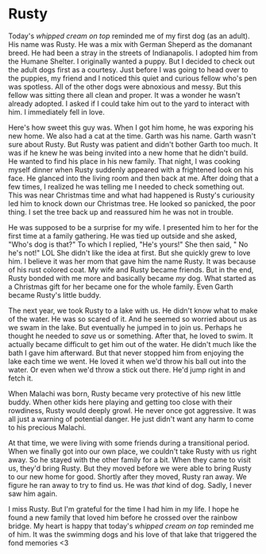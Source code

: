 # Rusty

Today's *whipped cream on top* reminded me of my first dog (as an adult). His name was Rusty. He was a mix with German Sheperd as the domanant breed. He had been a stray in the streets of Indianapolis. I adopted him from the Humane Shelter. I originally wanted a puppy. But I decided to check out the adult dogs first as a courtesy. Just before I was going to head over to the puppies, my friend and I noticed this quiet and curious fellow who's pen was spotless. All of the other dogs were abnoxious and messy. But this fellow was sitting there all clean and proper. It was a wonder he wasn't already adopted. I asked if I could take him out to the yard to interact with him. I immediately fell in love.

Here's how sweet this guy was. When I got him home, he was exporing his new home. We also had a cat at the time. Garth was his name. Garth wasn't sure about Rusty. But Rusty was patient and didn't bother Garth too much. It was if he knew he was being invited into a new home that he didn't build. He wanted to find his place in his new family. That night, I was cooking myself dinner when Rusty suddenly appeared with a frightened look on his face. He glanced into the living room and then back at me. After doing that a few times, I realized he was telling me I needed to check something out. This was near Christmas time and what had happened is Rusty's curiousity led him to knock down our Christmas tree. He looked so panicked, the poor thing. I set the tree back up and reassured him he was not in trouble.

He was supposed to be a surprise for my wife. I presented him to her for the first time at a family gathering. He was tied up outside and she asked, "Who's dog is that?" To which I replied, "He's yours!" She then said, " No he's not!" LOL She didn't like the idea at first. But she quickly grew to love him. I believe it was her mom that gave him the name Rusty. It was because of his rust colored coat. My wife and Rusty became friends. But in the end, Rusty bonded with me more and basically became *my* dog. What started as a Christmas gift for her became one for the whole family. Even Garth became Rusty's little buddy.

The next year, we took Rusty to a lake with us. He didn't know what to make of the water. He was so scared of it. And he seemed so worried about us as we swam in the lake. But eventually he jumped in to join us. Perhaps he thought he needed to *save* us or something. After that, he loved to swim. It actually became difficult to get him out of the water. He didn't much like the bath I gave him afterward. But that never stopped him from enjoying the lake each time we went. He loved it when we'd throw his ball out into the water. Or even when we'd throw a stick out there. He'd jump right in and fetch it.

When Malachi was born, Rusty became very protective of his new little buddy. When other kids here playing and getting too close with their rowdiness, Rusty would deeply growl. He never once got aggressive. It was all just a warning of potential danger. He just didn't want any harm to come to his precious Malachi.

At that time, we were living with some friends during a transitional period. When we finally got into our own place, we couldn't take Rusty with us right away. So he stayed with the other family for a bit. When they came to visit us, they'd bring Rusty. But they moved before we were able to bring Rusty to our new home for good. Shortly after they moved, Rusty ran away. We figure he ran away to try to find us. He was *that* kind of dog. Sadly, I never saw him again.

I miss Rusty. But I'm grateful for the time I had him in my life. I hope he found a new family that loved him before he crossed over the rainbow bridge. My heart is happy that today's *whipped cream on top* reminded me of him. It was the swimming dogs and his love of that lake that triggered the fond memories <3